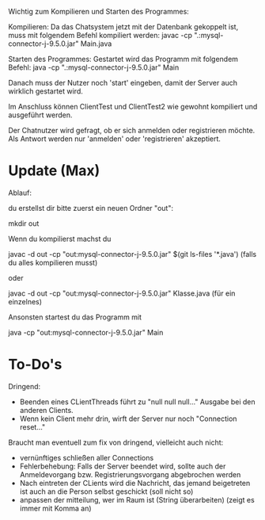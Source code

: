 Wichtig zum Kompilieren und Starten des Programmes:

Kompilieren: 
Da das Chatsystem jetzt mit der Datenbank gekoppelt ist, muss mit folgendem Befehl kompiliert werden: 
javac -cp ".:mysql-connector-j-9.5.0.jar" Main.java

Starten des Programmes: 
Gestartet wird das Programm mit folgendem Befehl: 
java -cp ".:mysql-connector-j-9.5.0.jar" Main

Danach muss der Nutzer noch 'start' eingeben, damit der Server auch wirklich gestartet wird.

Im Anschluss können ClientTest und ClientTest2 wie gewohnt kompiliert und ausgeführt werden. 

Der Chatnutzer wird gefragt, ob er sich anmelden oder registrieren möchte.
Als Antwort werden nur 'anmelden' oder 'registrieren' akzeptiert. 

# Update (Max)

Ablauf: 

du erstellst dir bitte zuerst ein neuen Ordner "out":

mkdir out

Wenn du kompilierst machst du 

javac -d out -cp "out:mysql-connector-j-9.5.0.jar" $(git ls-files '*.java')
(falls du alles kompilieren musst)

oder 

javac -d out -cp "out:mysql-connector-j-9.5.0.jar" Klasse.java
(für ein einzelnes)

Ansonsten startest du das Programm mit

java -cp "out:mysql-connector-j-9.5.0.jar" Main

# To-Do's

Dringend:
- Beenden eines CLientThreads führt zu "null null null..." Ausgabe bei den anderen Clients.
- Wenn kein Client mehr drin, wirft der Server nur noch "Connection reset..."

Braucht man eventuell zum fix von dringend, vielleicht auch nicht:
- vernünftiges schließen aller Connections
- Fehlerbehebung: Falls der Server beendet wird, sollte auch der Anmeldevorgang bzw. Registrierungsvorgang abgebrochen werden
- Nach eintreten der CLients wird die Nachricht, das jemand beigetreten ist auch an die Person selbst geschickt (soll nicht so)
- anpassen der mitteilung, wer im Raum ist (String überarbeiten) (zeigt es immer mit Komma an)